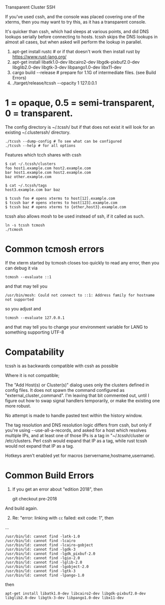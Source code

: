 Transparent Cluster SSH

If you've used cssh, and the console was placed covering one of the xterms,
then you may want to try this, as it has a transparent console.

It's quicker than cssh, which had sleeps at various points,
and did DNS lookups serially before connecting to hosts.
tcssh skips the DNS lookups in almost all cases, but when asked
will perform the lookup in parallel.

1) apt-get install rustc # or if that doesn't work then install rust by https://www.rust-lang.org/ 
2) apt-get install libatk1.0-dev libcairo2-dev libgdk-pixbuf2.0-dev libglib2.0-dev libgtk-3-dev libpango1.0-dev libx11-dev
3) cargo build --release # prepare for 1.1G of intermediate files. (see Build Errors)
4) ./target/release/tcssh --opacity 1 127.0.0.1
# 1 = opaque, 0.5 = semi-transparent, 0 = transparent.


The config directory is ~/.tcssh/ but if that does not exist
it will look for an existing ~/.clusterssh/ directory.

    ./tcssh --dump-config # To see what can be configured
    ./tcssh --help # for all options

Features which tcch shares with cssh

    $ cat ~/.tcssh/clusters
    foo host1.example.com host2.example.com
    bar host1.example.com host2.example.com
    baz other.example.com

    $ cat ~/.tcssh/tags
    host3.example.com bar baz

    $ tcssh foo # opens xterms to host[12].example.com
    $ tcssh bar # opens xterms to host[123].example.com
    $ tcssh baz # opens xterms to {other,host3}.example.com


tcssh also allows mosh to be used instead of ssh, if it called as such.

    ln -s tcssh tcmosh
    ./tcmosh


# Common tcmosh errors

If the xterm started by tcmosh closes too quickly to read any error,
then you can debug it via 

    tcmosh --evaluate ::1

and that may tell you

    /usr/bin/mosh: Could not connect to ::1: Address family for hostname not supported

so you adjust and 

    tcmosh --evaluate 127.0.0.1

and that may tell you to change your environment variable for LANG to something supporting UTF-8


# Compatability

tcssh is as backwards compatible with cssh as possible

Where it is not compatible;

The "Add Host(s) or Cluster(s)" dialog uses only the clusters
defined in config files.  It does not spawn the command
configured as "external_cluster_command".  I'm leaving that bit commented out,
until I figure out how to swap signal handlers temporarily, or make the existing
one more robust.

No attempt is made to handle pasted text within the history window.

The tag resolution and DNS resolution logic differs from cssh, but only
if you're using --use-all-a-records,
and asked for a host which resolves multiple IPs,
and at least one of those IPs is a tag in "~/.tcssh/cluster or /etc/clusters.
Perl cssh would expand that IP as a tag, while rust tcssh would not expand that IP as a tag.

Hotkeys aren't enabled yet for macros (servername,hostname,username).



# Common Build Errors

1) If you get an error about "edition 2018", then

    git checkout pre-2018

And build again.

2) Re: "error: linking with `cc` failed: exit code: 1", then

...

    /usr/bin/ld: cannot find -latk-1.0
    /usr/bin/ld: cannot find -lcairo
    /usr/bin/ld: cannot find -lcairo-gobject
    /usr/bin/ld: cannot find -lgdk-3
    /usr/bin/ld: cannot find -lgdk_pixbuf-2.0
    /usr/bin/ld: cannot find -lgio-2.0
    /usr/bin/ld: cannot find -lglib-2.0
    /usr/bin/ld: cannot find -lgobject-2.0
    /usr/bin/ld: cannot find -lgtk-3
    /usr/bin/ld: cannot find -lpango-1.0

then

    apt-get install libatk1.0-dev libcairo2-dev libgdk-pixbuf2.0-dev libglib2.0-dev libgtk-3-dev libpango1.0-dev libx11-dev

